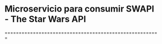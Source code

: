 # Microservicio para consumir SWAPI - The Star Wars API
=======================================================
